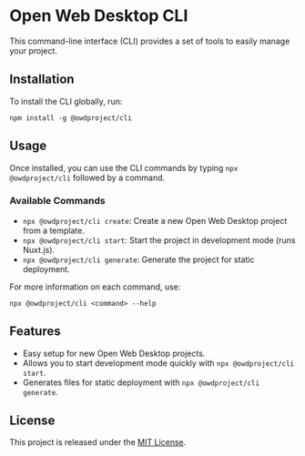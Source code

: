 # Open Web Desktop CLI

This command-line interface (CLI) provides a set of tools to easily manage your project.

## Installation

To install the CLI globally, run:

`npm install -g @owdproject/cli`

## Usage

Once installed, you can use the CLI commands by typing `npx @owdproject/cli` followed by a command.

### Available Commands

- `npx @owdproject/cli create`: Create a new Open Web Desktop project from a template.
- `npx @owdproject/cli start`: Start the project in development mode (runs Nuxt.js).
- `npx @owdproject/cli generate`: Generate the project for static deployment.

For more information on each command, use:

`npx @owdproject/cli <command> --help`

## Features

- Easy setup for new Open Web Desktop projects.
- Allows you to start development mode quickly with `npx @owdproject/cli start`.
- Generates files for static deployment with `npx @owdproject/cli generate`.

## License

This project is released under the [MIT License](LICENSE).